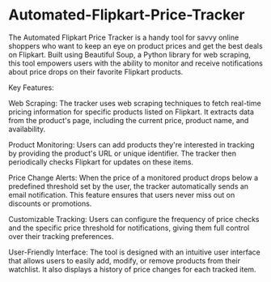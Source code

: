 # Automated-Flipkart-Price-Tracker

The Automated Flipkart Price Tracker is a handy tool for savvy online shoppers who want to keep an eye on product prices and get the best deals on Flipkart. Built using Beautiful Soup, a Python library for web scraping, this tool empowers users with the ability to monitor and receive notifications about price drops on their favorite Flipkart products.

Key Features:

Web Scraping: The tracker uses web scraping techniques to fetch real-time pricing information for specific products listed on Flipkart. It extracts data from the product's page, including the current price, product name, and availability.

Product Monitoring: Users can add products they're interested in tracking by providing the product's URL or unique identifier. The tracker then periodically checks Flipkart for updates on these items.

Price Change Alerts: When the price of a monitored product drops below a predefined threshold set by the user, the tracker automatically sends an email notification. This feature ensures that users never miss out on discounts or promotions.

Customizable Tracking: Users can configure the frequency of price checks and the specific price threshold for notifications, giving them full control over their tracking preferences.

User-Friendly Interface: The tool is designed with an intuitive user interface that allows users to easily add, modify, or remove products from their watchlist. It also displays a history of price changes for each tracked item.









